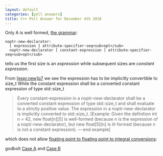 ```yaml
---
layout: default
categories: [poll answers] 
title: C++ Poll Answer for December 4th 2018 
---
```


Only A is well formed, [the grammar](http://eel.is/c++draft/expr.new#nt:noptr-new-declarator):

    noptr-new-declarator:
      [ expression ] attribute-specifier-seq<sub>opt</sub>
	  noptr-new-declarator [ constant-expression ] attribute-specifier-seq<sub>opt</sub>

tells us the first size is an *expression* while subsequent sizes are *constant expression*.

From [\[expr.new\]p7](http://eel.is/c++draft/expr.new#7) we see the expression has to be implicitly convertible to size\_t
While the constant expression shall be a converted constant expression of type std::size\_t

>Every constant-expression in a noptr-new-declarator shall be a converted constant expression of type std::size\_t and
shall evaluate to a strictly positive value. The expression in a noptr-new-declarator is implicitly converted to std::size\_t.
\[Example: Given the definition int n = 42, new float[n][5] is well-formed (because n is the expression of a noptr-new-declarator), 
but new float[5][n] is ill-formed (because n is not a constant expression).
— end example\] 

which does not allow [floating point to floating point to integral conversions](http://eel.is/c++draft/conv.fpint#1):

godbolt [Case A](https://godbolt.org/z/jbP3Z3) and [Case B](https://godbolt.org/z/pM7LRU)
